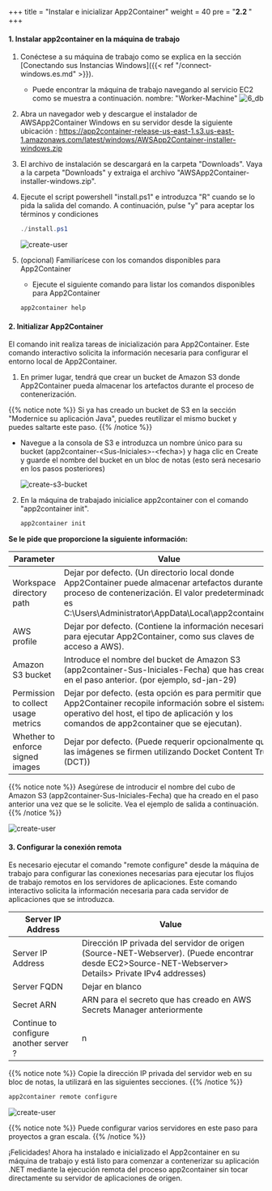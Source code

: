 +++
title = "Instalar e inicializar App2Container"
weight = 40
pre = "<b>2.2 </b>"
+++

#### 1. Instalar app2container en la máquina de trabajo

1. Conéctese a su máquina de trabajo como se explica en la sección [Conectando sus Instancias Windows]({{< ref "/connect-windows.es.md" >}}).
    - Puede encontrar la máquina de trabajo navegando al servicio EC2 como se muestra a continuación. nombre: "Worker-Machine"
   ![6_db](/db-mig/net-worker-machine.png)

2. Abra un navegador web y descargue el instalador de AWSApp2Container Windows en su servidor desde la siguiente ubicación : <https://app2container-release-us-east-1.s3.us-east-1.amazonaws.com/latest/windows/AWSApp2Container-installer-windows.zip>

3. El archivo de instalación se descargará en la carpeta "Downloads". Vaya a la carpeta "Downloads" y extraiga el archivo "AWSApp2Container-installer-windows.zip".
4. Ejecute el script powershell "install.ps1" e introduzca "R" cuando se lo pida la salida del comando. A continuación, pulse "y" para aceptar los términos y condiciones

    ```powershell
    ./install.ps1
    ```

    ![create-user](/setting-up-app2container/net-install-a2c.png)

5. (opcional) Familiarícese con los comandos disponibles para App2Container

    - Ejecute el siguiente comando para listar los comandos disponibles para App2Container

    ```powershell
    app2container help
    ```

#### 2. Initializar App2Container

El comando init realiza tareas de inicialización para App2Container. Este comando interactivo solicita la información necesaria para configurar el entorno local de App2Container.

1. En primer lugar, tendrá que crear un bucket de Amazon S3 donde App2Container pueda almacenar los artefactos durante el proceso de contenerización.

{{% notice note %}}
Si ya has creado un bucket de S3 en la sección "Modernice su aplicación Java", puedes reutilizar el mismo bucket y puedes saltarte este paso.
{{% /notice %}}

- Navegue a la consola de S3 e introduzca un nombre único para su bucket (app2container-\<Sus-Iniciales\>-\<fecha\>) y haga clic en Create y guarde el nombre del bucket en un bloc de notas (esto será necesario en los pasos posteriores)

    ![create-s3-bucket](/setting-up-app2container/s3-create-bucket.png)

2. En la máquina de trabajado inicialice app2container con el comando "app2container init".

    ```powershell
    app2container init
    ```

  **Se le pide que proporcione la siguiente información:**

| Parameter              | Value             |
| ---------------------- | ---------------- |
| Workspace directory path                | Dejar por defecto. (Un directorio local donde App2Container puede almacenar artefactos durante el proceso de contenerización. El valor predeterminado es C:\Users\Administrator\AppData\Local\app2container.)|
| AWS profile               | Dejar por defecto. (Contiene la información necesaria para ejecutar App2Container, como sus claves de acceso a AWS).          |
| Amazon S3 bucket                | Introduce el nombre del bucket de Amazon S3 (app2container-Sus-Iniciales-Fecha) que has creado en el paso anterior. (por ejemplo, sd-jan-29)          |
| Permission to collect usage metrics              | Dejar por defecto. (esta opción es para permitir que App2Container recopile información sobre el sistema operativo del host, el tipo de aplicación y los comandos de app2container que se ejecutan).          |
| Whether to enforce signed images               | Dejar por defecto. (Puede requerir opcionalmente que las imágenes se firmen utilizando Docket Content Trust (DCT))          |

{{% notice note %}}
Asegúrese de introducir el nombre del cubo de Amazon S3 (app2container-Sus-Iniciales-Fecha) que ha creado en el paso anterior una vez que se le solicite. Vea el ejemplo de salida a continuación.
{{% /notice %}}

![create-user](/setting-up-app2container/net-a2c-init.png)

#### 3. Configurar la conexión remota

Es necesario ejecutar el comando "remote configure" desde la máquina de trabajo para configurar las conexiones necesarias para ejecutar los flujos de trabajo remotos en los servidores de aplicaciones. Este comando interactivo solicita la información necesaria para cada servidor de aplicaciones que se introduzca.

| Server IP Address              | Value             |
| ---------------------- | ---------------- |
| Server IP Address                | Dirección IP privada del servidor de origen (Source-NET-Webserver). (Puede encontrar desde EC2>Source-NET-Webserver> Details> Private IPv4  addresses)           |
| Server FQDN                | Dejar en blanco          |
| Secret ARN                | ARN para el secreto que has creado en AWS Secrets Manager anteriormente          |
| Continue to configure another server ?                | n          |

{{% notice note %}}
Copie la dirección IP privada del servidor web en su bloc de notas, la utilizará en las siguientes secciones.
{{% /notice %}}

```powershell
app2container remote configure
```

  ![create-user](/setting-up-app2container/net-remote-configure.png)

{{% notice note %}}
Puede configurar varios servidores en este paso para proyectos a gran escala.
{{% /notice %}}

¡Felicidades! Ahora ha instalado e inicializado el App2container en su máquina de trabajo y está listo para comenzar a contenerizar su aplicación .NET mediante la ejecución remota del proceso app2container sin tocar directamente su servidor de aplicaciones de origen.
